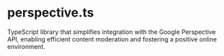 # perspective.ts
 TypeScript library that simplifies integration with the Google Perspective API, enabling efficient content moderation and fostering a positive online environment.
